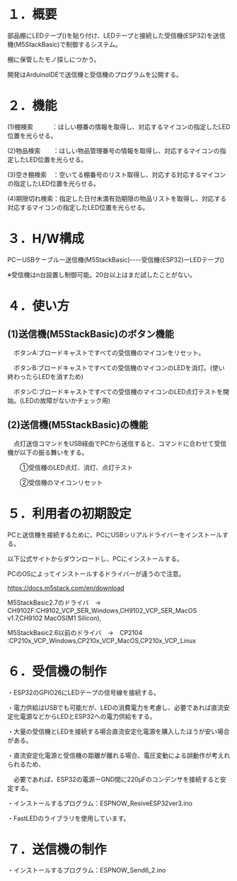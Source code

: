# **１．概要**

部品棚にLEDテープ()を貼り付け、LEDテープと接続した受信機(ESP32)を送信機(M5StackBasic)で制御するシステム。

棚に保管したモノ探しにつかう。

開発はArduinoIDEで送信機と受信機のプログラムを公開する。


# **２．機能**

(1)棚検索　　　：ほしい棚番の情報を取得し、対応するマイコンの指定したLED位置を光らせる。

(2)物品検索　　：ほしい物品管理番号の情報を取得し、対応するマイコンの指定したLED位置を光らせる。

(3)空き棚検索　：空いてる棚番号のリスト取得し、対応する対応するマイコンの指定したLED位置を光らせる。

(4)期限切れ検索：指定した日付未満有効期限の物品リストを取得し、対応する対応するマイコンの指定したLED位置を光らせる。


# **３．H/W構成**

PCーUSBケーブルー送信機(M5StackBasic)----受信機(ESP32)ーLEDテープ()

※受信機はn台設置し制御可能。20台以上はまだ試したことがない。


# **４．使い方**

## (1)送信機(M5StackBasic)のボタン機能

　ボタンA:ブロードキャストですべての受信機のマイコンをリセット。

　ボタンB:ブロードキャストですべての受信機のマイコンのLEDを消灯。(使い終わったらLEDを消すため)

　ボタンC:ブロードキャストですべての受信機のマイコンのLED点灯テストを開始。(LEDの故障がないかチェック用)

## (2)送信機(M5StackBasic)の機能
 
 　点灯送信コマンドをUSB経由でPCから送信すると、コマンドに合わせて受信機が以下の振る舞いをする。
   
 　　①受信機のLED点灯、消灯、点灯テスト
    
 　　②受信機のマイコンリセット


# **５．利用者の初期設定**
PCと送信機を接続するために、PCにUSBシリアルドライバーをインストールする。

以下公式サイトからダウンロードし、PCにインストールする。
 
PCのOSによってインストールするドライバーが違うので注意。
 
https://docs.m5stack.com/en/download

M5StackBasic2.7のドライバ　→　CH9102F:CH9102_VCP_SER_Windows,CH9102_VCP_SER_MacOS v1.7,CH9102 MacOS(M1 Silicon),

M5StackBasic2.6以前のドライバ　→　CP2104 :CP210x_VCP_Windows,CP210x_VCP_MacOS,CP210x_VCP_Linux


# **６．受信機の制作**
・ESP32のGPIO26にLEDテープの信号線を接続する。

・電力供給はUSBでも可能だが、LEDの消費電力を考慮し、必要であれば直流安定化電源などからLEDとESP32への電力供給をする。
 
・大量の受信機とLEDを接続する場合直流安定化電源を購入したほうが安い場合がある。
 
・直流安定化電源と受信機の距離が離れる場合、電圧変動による誤動作が考えれられるため、
 
　必要であれば、ESP32の電源ーGND間に220μFのコンデンサを接続すると安定する。
 
・インストールするプログラム：ESPNOW_ResiveESP32ver3.ino

・FastLEDのライブラリを使用しています。


# **７．送信機の制作**

・インストールするプログラム：ESPNOW_Send6_2.ino
